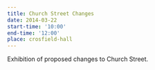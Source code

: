 ```yaml
---
title: Church Street Changes
date: 2014-03-22
start-time: '10:00'
end-time: '12:00'
place: crosfield-hall
---
```

Exhibition of proposed changes to Church Street.
